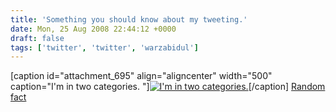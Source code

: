 ```yaml
---
title: 'Something you should know about my tweeting.'
date: Mon, 25 Aug 2008 22:44:12 +0000
draft: false
tags: ['twitter', 'twitter', 'warzabidul']
---
```


\[caption id="attachment\_695" align="aligncenter" width="500" caption="I'm in two categories. "\][![I'm in two categories. ](http://www.main-vision.com/richard/blog/wp-content/uploads/2008/08/picture-19.png "Top 100, top 1000")](http://www.main-vision.com/richard/blog/wp-content/uploads/2008/08/picture-19.png)\[/caption\] [Random fact](http://twitdir.com/index.php?search=warzabidul&where=m)